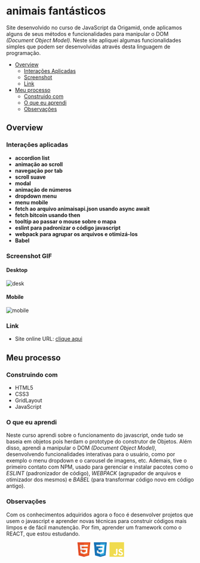 # animais fantásticos

Site desenvolvido no curso de JavaScript da Origamid, onde aplicamos alguns de seus métodos e funcionalidades para manipular o DOM _(Document Object Model)_. Neste site apliquei algumas funcionalidades simples que podem ser desenvolvidas através desta linguagem de programação.

- [Overview](#overview)
  - [Interações Aplicadas](#interações-aplicadas)
  - [Screenshot](#screenshot-gif)
  - [Link](#link)
- [Meu processo](#meu-processo)
  - [Construido com](#construido-com)
  - [O que eu aprendi](#o-que-eu-aprendi)
  - [Observações](#observações)

## Overview

### Interações aplicadas

- **accordion list**
- **animação ao scroll**
- **navegação por tab**
- **scroll suave**
- **modal**
- **animação de números**
- **dropdown menu**
- **menu mobile**
- **fetch ao arquivo animaisapi.json usando async await**
- **fetch bitcoin usando then**
- **tooltip ao passar o mouse sobre o mapa**
- **eslint para padronizar o código javascript**
- **webpack para agrupar os arquivos e otimizá-los**
- **Babel**

### Screenshot GIF

#### Desktop
![desk](https://user-images.githubusercontent.com/92189897/184559160-3bcba911-4707-432e-b065-0b2ddc741533.gif)

#### Mobile
![mobile](https://user-images.githubusercontent.com/92189897/184559601-71be6bb6-1e39-48b2-9f44-0d7cffb57594.gif)


### Link
- Site online URL: [clique aqui](https://pedrohenriquesampaionovaes.github.io/animais-fantasticos/)

## Meu processo

### Construindo com
- HTML5
- CSS3
- GridLayout
- JavaScript

### O que eu aprendi
Neste curso aprendi sobre o funcionamento do javascript, onde tudo se baseia em objetos pois herdam o prototype do construtor de Objetos. Além disso, aprendi a manipular o DOM _(Document Object Model)_, desenvolvendo funcionalidades interativas para o usuário, como por exemplo o menu dropdown e o carousel de imagens, etc. Ademais, tive o primeiro contato com NPM, usado para gerenciar e instalar pacotes como o *ESLINT* (padronizador de código), *WEBPACK* (agrupador de arquivos e otimizador dos mesmos) e *BABEL* (para transformar código novo em código antigo).

### Observações
Com os conhecimentos adquiridos agora o foco é desenvolver projetos que usem o javascript e aprender novas técnicas para construir códigos mais limpos e de fácil manutenção. Por fim, aprender um framework como o REACT, que estou estudando.

<div align="center"> 
  <img src="https://raw.githubusercontent.com/devicons/devicon/master/icons/html5/html5-original.svg" width="40" title="HTML5">
  <img src="https://raw.githubusercontent.com/devicons/devicon/master/icons/css3/css3-original.svg" width="40" title="CSS3">
  <img src="https://raw.githubusercontent.com/devicons/devicon/master/icons/javascript/javascript-plain.svg" width="40" title="JavaScript">
</div>

